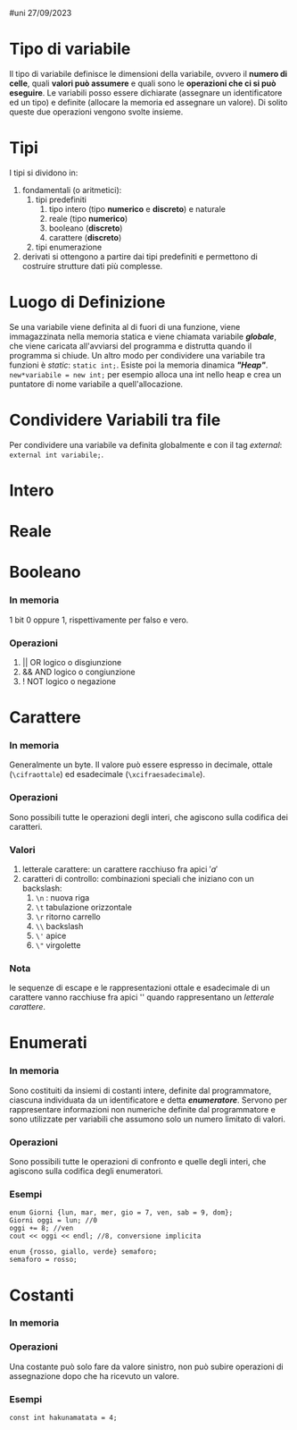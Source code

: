 #uni 27/09/2023
# Tipo di variabile
Il tipo di variabile definisce le dimensioni della variabile, ovvero il __numero di celle__, quali __valori può assumere__ e quali sono le __operazioni che ci si può eseguire__.
Le variabili posso essere dichiarate (assegnare un identificatore ed un tipo) e definite (allocare la memoria ed assegnare un valore). Di solito queste due operazioni vengono svolte insieme.
# Tipi
I tipi si dividono in:
1. fondamentali (o aritmetici):
	1. tipi predefiniti
		1. tipo intero (tipo __numerico__ e __discreto__) e naturale
		2. reale (tipo __numerico__)
		3. booleano (__discreto__)
		4. carattere (__discreto__)
	2. tipi enumerazione
2. derivati
	si ottengono a partire dai tipi predefiniti e permettono di costruire strutture dati più complesse.
# Luogo di Definizione
Se una variabile viene definita al di fuori di una funzione, viene immagazzinata nella memoria statica e viene chiamata variabile ___globale___, che viene caricata all'avviarsi del programma e distrutta quando il programma si chiude.
Un altro modo per condividere una variabile tra funzioni è _static_:  `static int;`.
Esiste poi la memoria dinamica ___"Heap"___. `new*variabile = new int;` per esempio alloca una int nello heap e crea un puntatore di nome variabile a quell'allocazione.
# Condividere Variabili tra file
Per condividere una variabile va definita globalmente e con il tag _external_: `external int variabile;`.
# Intero

# Reale

# Booleano
### In memoria
1 bit $0$ oppure $1$, rispettivamente per falso e vero.
### Operazioni
1. $||$ OR logico o disgiunzione
2. $\& \&$ AND logico o congiunzione
3. $!$ NOT logico o negazione
# Carattere
### In memoria
Generalmente un byte. Il valore può essere espresso in decimale, ottale (`\cifraottale`) ed esadecimale (`\xcifraesadecimale`).
### Operazioni
Sono possibili tutte le operazioni degli interi, che agiscono sulla codifica dei caratteri.
### Valori
1. letterale carattere: un carattere racchiuso fra apici $'a'$
2. caratteri di controllo: combinazioni speciali che iniziano con un backslash:
	1. `\n` : nuova riga
	2. `\t` tabulazione orizzontale
	3. `\r` ritorno carrello
	4. `\\` backslash
	5. `\'` apice
	7. `\"` virgolette
### Nota
le sequenze di escape e le rappresentazioni ottale e esadecimale di un carattere vanno racchiuse fra apici '' quando rappresentano un _letterale carattere_.
# Enumerati
### In memoria
Sono costituiti da insiemi di costanti intere, definite dal programmatore, ciascuna individuata da un identificatore e detta ___enumeratore___. Servono per rappresentare informazioni non numeriche definite dal programmatore e sono utilizzate per variabili che assumono solo un numero limitato di valori.
### Operazioni
Sono possibili tutte le operazioni di confronto e quelle degli interi, che agiscono sulla codifica degli enumeratori.
### Esempi
```
enum Giorni {lun, mar, mer, gio = 7, ven, sab = 9, dom};
Giorni oggi = lun; //0
oggi += 8; //ven
cout << oggi << endl; //8, conversione implicita

enum {rosso, giallo, verde} semaforo;
semaforo = rosso;
```
# Costanti
### In memoria
### Operazioni
Una costante può solo fare da valore sinistro, non può subire operazioni di assegnazione dopo che ha ricevuto un valore.
### Esempi
`const int hakunamatata = 4;`
